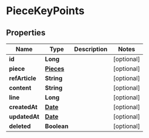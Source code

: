 # PieceKeyPoints

## Properties
Name | Type | Description | Notes
------------ | ------------- | ------------- | -------------
**id** | **Long** |  |  [optional]
**piece** | [**Pieces**](Pieces.md) |  |  [optional]
**refArticle** | **String** |  |  [optional]
**content** | **String** |  |  [optional]
**line** | **Long** |  |  [optional]
**createdAt** | [**Date**](Date.md) |  |  [optional]
**updatedAt** | [**Date**](Date.md) |  |  [optional]
**deleted** | **Boolean** |  |  [optional]
